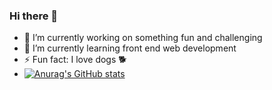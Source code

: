 ### Hi there 👋
<!--
**alexander-rusiecki/alexander-rusiecki** is a ✨ _special_ ✨ repository because its `README.md` (this file) appears on your GitHub profile.
Here are some ideas to get you started:
-->
- 🔭 I’m currently working on something fun and challenging
- 🌱 I’m currently learning front end web development
- ⚡ Fun fact: I love dogs 🐕
- [![Anurag's GitHub stats](https://github-readme-stats.vercel.app/api?alexander-rusiecki)](https://github.com/anuraghazra/github-readme-stats)

